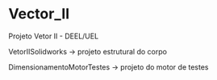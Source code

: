 # Vector_II
Projeto Vetor II  - DEEL/UEL

VetorIISolidworks -> projeto estrutural do corpo

DimensionamentoMotorTestes -> projeto do motor de testes
